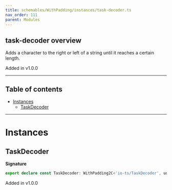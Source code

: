 ```yaml
---
title: schemables/WithPadding/instances/task-decoder.ts
nav_order: 111
parent: Modules
---
```


## task-decoder overview

Adds a character to the right or left of a string until it reaches a certain length.

Added in v1.0.0

---

<h2 class="text-delta">Table of contents</h2>

- [Instances](#instances)
  - [TaskDecoder](#taskdecoder)

---

# Instances

## TaskDecoder

**Signature**

```ts
export declare const TaskDecoder: WithPadding2C<'io-ts/TaskDecoder', unknown>
```

Added in v1.0.0
